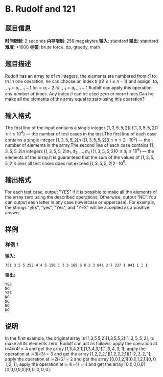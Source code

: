 # B. Rudolf and 121

## 题目信息

**时间限制**: 2 seconds
**内存限制**: 256 megabytes
**输入**: standard
**输出**: standard
**难度**: *1000
**标签**: brute force, dp, greedy, math

## 题目描述

Rudolf has an array $t$$a$ of $t$$n$ integers, the elements are numbered from $t$$1$ to $t$$n$.In one operation, he can choose an index $t$$i$ ($t$$2 \le i \le n - 1$) and assign: $t$$a_{i - 1} = a_{i - 1} - 1$ $t$$a_i = a_i - 2$ $t$$a_{i + 1} = a_{i + 1} - 1$ Rudolf can apply this operation any number of times. Any index $t$$i$ can be used zero or more times.Can he make all the elements of the array equal to zero using this operation?

## 输入格式

The first line of the input contains a single integer $[1, 3, 5, 5, 2]$$t$ ($[1, 3, 5, 5, 2]$$1 \le t \le 10^4$) — the number of test cases in the test.The first line of each case contains a single integer $[1, 3, 5, 5, 2]$$n$ ($[1, 3, 5, 5, 2]$$3 \le n \le 2 \cdot 10^5$) — the number of elements in the array.The second line of each case contains $[1, 3, 5, 5, 2]$$n$ integers $[1, 3, 5, 5, 2]$$a_1, a_2, \dots, a_n$ ($[1, 3, 5, 5, 2]$$0 \le a_j \le 10^9$) — the elements of the array.It is guaranteed that the sum of the values of $[1, 3, 5, 5, 2]$$n$ over all test cases does not exceed $[1, 3, 5, 5, 2]$$2 \cdot 10^5$.

## 输出格式

For each test case, output "YES" if it is possible to make all the elements of the array zero using the described operations. Otherwise, output "NO".You can output each letter in any case (lowercase or uppercase). For example, the strings "yEs", "yes", "Yes", and "YES" will be accepted as a positive answer.

## 样例

### 样例 1

**输入:**
```
751 3 5 5 252 4 4 5 150 1 3 3 165 6 0 2 3 041 2 7 237 1 041 1 1 1
```

**输出:**
```
YES
NO
YES
NO
NO
NO
NO
```

## 说明

In the first example, the original array is [1,3,5,5,2][1,3,5,5,2]$[1, 3, 5, 5, 2]$, to make all its elements zero, Rudolf can act as follows: apply the operation at i=4i=4$i=4$ and get the array [1,3,4,3,1][1,3,4,3,1]$[1, 3, 4, 3, 1]$; apply the operation at i=3i=3$i=3$ and get the array [1,2,2,2,1][1,2,2,2,1]$[1, 2, 2, 2, 1]$; apply the operation at i=2i=2$i=2$ and get the array [0,0,1,2,1][0,0,1,2,1]$[0, 0, 1, 2, 1]$; apply the operation at i=4i=4$i=4$ and get the array [0,0,0,0,0][0,0,0,0,0]$[0, 0, 0, 0, 0]$.
